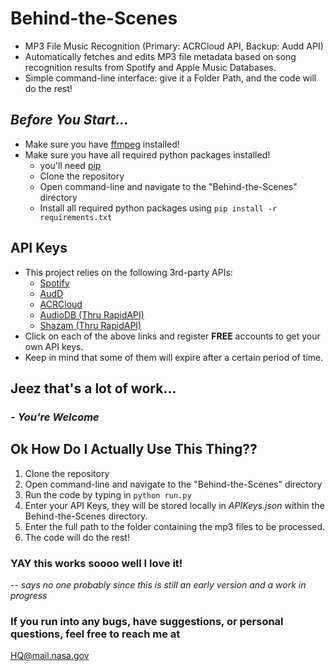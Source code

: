 # Behind-the-Scenes
- MP3 File Music Recognition (Primary: ACRCloud API, Backup: Audd API)
- Automatically fetches and edits MP3 file metadata based on song recognition results from Spotify and Apple Music Databases.
- Simple command-line interface: give it a Folder Path, and the code will do the rest!

## ***Before You Start...***
- Make sure you have [ffmpeg](https://ffmpeg.org/) installed!
- Make sure you have all required python packages installed!
  - you'll need [pip](https://pip.pypa.io/en/stable/)
  - Clone the repository
  - Open command-line and navigate to the "Behind-the-Scenes" directory
  - Install all required python packages using `pip install -r requirements.txt`

## API Keys
- This project relies on the following 3rd-party APIs:
  - [Spotify](https://developer.spotify.com/dashboard/overview/)
  - [AudD](https://audd.io/)
  - [ACRCloud](https://www.acrcloud.com/)
  - [AudioDB (Thru RapidAPI)](https://rapidapi.com/theaudiodb/api/theaudiodb)
  - [Shazam (Thru RapidAPI)](https://rapidapi.com/apidojo/api/shazam/)
- Click on each of the above links and register **FREE** accounts to get your own API keys.
- Keep in mind that some of them will expire after a certain period of time.

## Jeez that's a lot of work...
### - *You're Welcome*

## Ok How Do I Actually Use This Thing??
1. Clone the repository
2. Open command-line and navigate to the "Behind-the-Scenes" directory
3. Run the code by typing in `python run.py`
4. Enter your API Keys, they will be stored locally in *APIKeys.json* within the Behind-the-Scenes directory.
5. Enter the full path to the folder containing the mp3 files to be processed.
6. The code will do the rest!


### YAY this works soooo well I love it!
-- *says no one probably since this is still an early version and a work in progress*
### If you run into any bugs, have suggestions, or personal questions, feel free to reach me at 
[HQ@mail.nasa.gov](mailto:KelinZ2@illinois.edu)